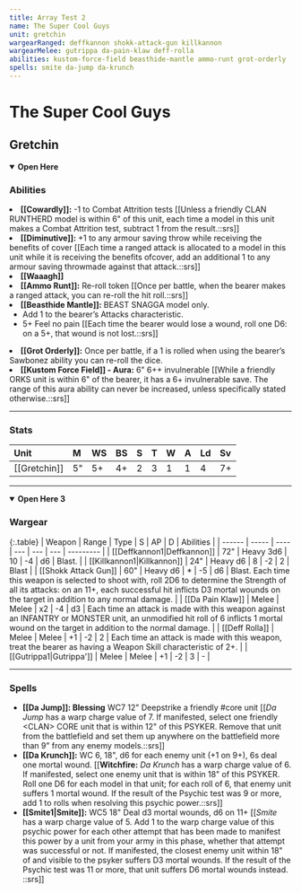 ```yaml
---
title: Array Test 2
name: The Super Cool Guys
unit: gretchin
wargearRanged: deffkannon shokk-attack-gun killkannon
wargearMelee: gutrippa da-pain-klaw deff-rolla
abilities: kustom-force-field beasthide-mantle ammo-runt grot-orderly
spells: smite da-jump da-krunch
---
```


# The Super Cool Guys
## Gretchin

<details open><summary><b>Open Here</b></summary>
    
<h3>Abilities</h3>
<li><b>[[Cowardly]]:</b> -1 to Combat Attrition tests [[Unless a friendly CLAN RUNTHERD model is within 6" of this unit, each time a model in this unit makes a Combat Attrition test, subtract 1 from the result.::srs]]</li>
<li><b>[[Diminutive]]:</b> +1 to any armour saving throw while receiving the benefits of cover [[Each time a ranged attack is allocated to a model in this unit while it is receiving the benefits ofcover, add an additional 1 to any armour saving throwmade against that attack.::srs]]</li>
<li><b>[[Waaagh]]</b></li>
<li><b>[[Ammo Runt]]:</b> Re-roll token [[Once per battle, when the bearer makes a ranged attack, you can re-roll the hit roll.::srs]]</li>
    <li><b>[[Beasthide Mantle]]:</b> BEAST SNAGGA model only.
    <ul><li>Add 1 to the bearer’s Attacks characteristic.</li>
    <li>5+ Feel no pain [[Each time the bearer would lose a wound, roll one D6: on a 5+, that wound is not lost.::srs]]</li></ul></li>
    <li><b>[[Grot Orderly]]:</b> Once per battle, if a 1 is rolled when using the bearer’s Sawbonez ability you can re-roll the dice.</li>
<li><b>[[Kustom Force Field]] - Aura:</b> 6" 6++ invulnerable [[While a friendly ORKS unit is within 6" of the bearer, it has a 6+ invulnerable save. The range of this aura ability can never be increased, unless specifically stated otherwise.::srs]]</li>
</details>
 
---

### Stats

| Unit     | M   | WS  | BS  | S   | T   | W   | A   | Ld  | Sv  |
|:-------- |:--- |:--- |:--- |:--- |:--- |:--- |:--- |:--- |:--- |
| [[Gretchin]] | 5"  | 5+  | 4+  | 2   | 3   | 1   | 1   | 4   | 7+  |

---

<details open><summary><b>Open Here 3</b></summary>

<h3>Wargear</h3>
<div class="tablePlated"></div>

{:.table}
| Weapon | Range | Type | S   | AP  | D   | Abilities |
| ------ | ----- | ---- | --- | --- | --- | --------- |
| [[Deffkannon1\|Deffkannon]] | 72"   | Heavy 3d6 | 10  | -4  | d6  | Blast.    | 
| [[Killkannon1\|Killkannon]] | 24"   | Heavy d6 | 8   | -2  | 2   | Blast     | 
| [[Shokk Attack Gun]] | 60"   | Heavy d6 | *   | -5  | d6  | Blast. Each time this weapon is selected to shoot with, roll 2D6 to determine the Strength of all its attacks: on an 11+, each successful hit inflicts D3 mortal wounds on the target in addition to any normal damage. | 
| [[Da Pain Klaw]] | Melee | Melee | x2  | -4  | d3  | Each time an attack is made with this weapon against an INFANTRY or MONSTER unit, an unmodified hit roll of 6 inflicts 1 mortal wound on the target in addition to the normal damage. | 
| [[Deff Rolla]] | Melee | Melee | +1  | -2  | 2   | Each time an attack is made with this weapon, treat the bearer as having a Weapon Skill characteristic of 2+. | 
| [[Gutrippa1\|Gutrippa']] | Melee | Melee | +1  | -2  | 3   | -         | 

</details>

---

### Spells
  - **[[Da Jump]]: Blessing** WC7 12" Deepstrike a friendly #core unit [[_Da Jump_ has a warp charge value of 7. If manifested, select one friendly \<CLAN> CORE unit that is within 12" of this PSYKER. Remove that unit from the battlefield and set them up anywhere on the battlefield more than 9" from any enemy models.::srs]]
- **[[Da Krunch]]:** WC 6, 18", d6 for each enemy unit (+1 on 9+), 6s deal one mortal wound. [[**Witchfire:** _Da Krunch_ has a warp charge value of 6. If manifested, select one enemy unit that is within 18" of this PSYKER. Roll one D6 for each model in that unit; for each roll of 6, that enemy unit suffers 1 mortal wound. If the result of the Psychic test was 9 or more, add 1 to rolls when resolving this psychic power.::srs]]
- **[[Smite1\|Smite]]:** WC5 18" Deal d3 mortal wounds, d6 on 11+ [[_Smite_ has a warp charge value of 5. Add 1 to the warp charge value of this psychic power for each other attempt that has been made to manifest this power by a unit from your army in this phase, whether that attempt was successful or not. If manifested, the closest enemy unit within 18" of and visible to the psyker suffers D3 mortal wounds. If the result of the Psychic test was 11 or more, that unit suffers D6 mortal wounds instead. ::srs]]
